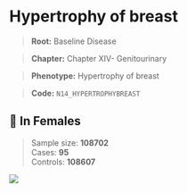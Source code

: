 # Hypertrophy of breast

> **Root:** Baseline Disease  

> **Chapter:** Chapter XIV- Genitourinary  

> **Phenotype:** Hypertrophy of breast  

> **Code:** `N14_HYPERTROPHYBREAST`

## 👩 In Females  
> Sample size: **108702**  
> Cases: **95**  
> Controls: **108607**
<img src="/Disease/Figures/ALL/Incidence/N14_HYPERTROPHYBREAST.png"/>
<CsvTable src="/Disease_Data/ALL/Incidence/COX_N14_HYPERTROPHYBREAST.csv" label="🔍 View full results" />
